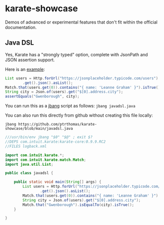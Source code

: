 # karate-showcase
Demos of advanced or experimental features that don't fit within the official documentation.

## Java DSL
Yes, Karate has a "strongly typed" option, complete with JsonPath and JSON assertion support.

Here is an [example](src/test/java/javadsl/JavaDslTest.java):

```java
List users = Http.forUrl("https://jsonplaceholder.typicode.com/users")
        .get().json().asList();
Match.that(users.get(0)).contains("{ name: 'Leanne Graham' }").isTrue();
String city = Json.of(users).get("$[0].address.city");
assertEquals("Gwenborough", city);
```

You can run this as a [jbang](https://www.jbang.dev) script as follows: `jbang javadsl.java`

You can also run this directly from github without creating this file locally:

```
jbang https://github.com/ptrthomas/karate-showcase/blob/main/javadsl.java
```

```java
///usr/bin/env jbang "$0" "$@" ; exit $?
//DEPS com.intuit.karate:karate-core:0.9.9.RC2
//FILES logback.xml

import com.intuit.karate.*;
import com.intuit.karate.match.Match;
import java.util.List;

public class javadsl {

    public static void main(String[] args) {
        List users = Http.forUrl("https://jsonplaceholder.typicode.com/users")
                .get().json().asList();
        Match.that(users.get(0)).contains("{ name: 'Leanne Graham' }").isTrue();
        String city = Json.of(users).get("$[0].address.city");
        Match.that("Gwenborough").isEqualTo(city).isTrue();
    }

}
```